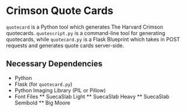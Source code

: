 # Crimson Quote Cards

`quotecard` is a Python tool which generates The Harvard Crimson quotecards. `quotescript.py` is a command-line tool for generating quotecards, while `quotecard.py` is a Flask Blueprint which takes in POST requests and generates quote cards server-side.

## Necessary Dependencies

* Python
* Flask (for `quotecard.py`)
* Python Imaging Library (PIL or Pillow)
* Font Files
** SuecaSlab Light
** SuecaSlab Heavy
** SuecaSlab Semibold
** Big Moore
